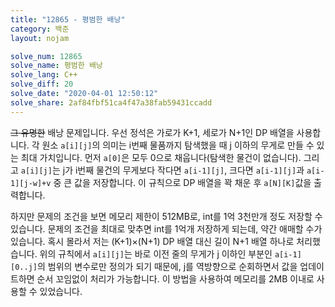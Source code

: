 ```yaml
---
title: "12865 - 평범한 배낭"
category: 백준
layout: nojam

solve_num: 12865
solve_name: 평범한 배낭
solve_lang: C++
solve_diff: 20
solve_date: "2020-04-01 12:50:12"
solve_share: 2af84fbf51ca4f47a38fab59431ccadd
---
```


~~그 유명한~~ 배낭 문제입니다. 우선 정석은 가로가 K+1, 세로가 N+1인 DP 배열을 사용합니다. 각 원소 `a[i][j]`의 의미는 i번째 물품까지 탐색했을 때 j 이하의 무게로 만들 수 있는 최대 가치입니다. 먼저 `a[0]`은 모두 0으로 채웁니다(탐색한 물건이 없습니다). 그리고 `a[i][j]`는 j가 i번째 물건의 무게보다 작다면 `a[i-1][j]`, 크다면 `a[i-1][j]`과 `a[i-1][j-w]+v` 중 큰 값을 저장합니다. 이 규칙으로 DP 배열을 꽉 채운 후 `a[N][K]`값을 출력합니다.

하지만 문제의 조건을 보면 메모리 제한이 512MB로, int를 1억 3천만개 정도 저장할 수 있습니다. 문제의 조건을 최대로 맞추면 int를 1억개 저장하게 되는데, 약간 애매할 수가 있습니다. 혹시 몰라서 저는 (K+1)×(N+1) DP 배열 대신 길이 N+1 배열 하나로 처리했습니다. 위의 규칙에서 `a[i][j]`는 바로 이전 줄의 무게가 j 이하인 부분인 `a[i-1][0..j]`의 범위의 변수로만 정의가 되기 때문에, j를 역방향으로 순회하면서 값을 업데이트하면 순서 꼬임없이 처리가 가능합니다. 이 방법을 사용하여 메모리를 2MB 이내로 사용할 수 있었습니다.
